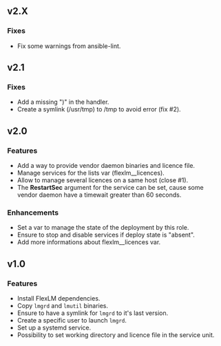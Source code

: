 ## v2.X

### Fixes
* Fix some warnings from ansible-lint.

## v2.1

### Fixes
* Add a missing ")" in the handler.
* Create a symlink (/usr/tmp) to /tmp to avoid error (fix #2).

## v2.0

### Features
* Add a way to provide vendor daemon binaries and licence file.
* Manage services for the lists var (flexlm__licences).
* Allow to manage several licences on a same host (close #1).
* The **RestartSec** argument for the service can be set, cause some vendor daemon have a timewait greater than 60 seconds.

### Enhancements
* Set a var to manage the state of the deployment by this role.
* Ensure to stop and disable services if deploy state is "absent".
* Add more informations about flexlm__licences var.

## v1.0

### Features
* Install FlexLM dependencies.
* Copy `lmgrd` and `lmutil` binaries.
* Ensure to have a symlink for `lmgrd` to it's last version.
* Create a specific user to launch `lmgrd`.
* Set up a systemd service.
* Possibility to set working directory and licence file in the service unit.

